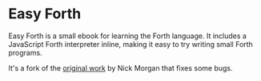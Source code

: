 # Easy Forth

Easy Forth is a small ebook for learning the Forth language. It includes a
JavaScript Forth interpreter inline, making it easy to try writing small Forth
programs.

It's a fork of the [original work](https://github.com/skilldrick/easyforth) by Nick Morgan
that fixes some bugs.
